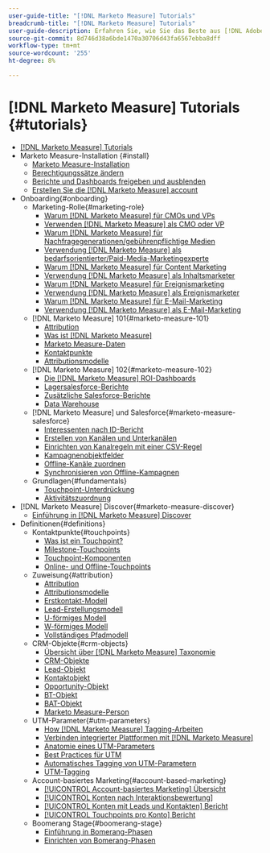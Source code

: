 ```yaml
---
user-guide-title: "[!DNL Marketo Measure] Tutorials"
breadcrumb-title: "[!DNL Marketo Measure] Tutorials"
user-guide-description: Erfahren Sie, wie Sie das Beste aus [!DNL Adobe Marketo Measure] (zuvor [!DNL Bizible]), the industry's leading B2B marketing attribution application. Watch tutorials on installation, onboarding, [!DNL Marketo Measure] Grundlagen und Definitionen.
source-git-commit: 8d746d38a6bde1470a30706d43fa6567ebba8dff
workflow-type: tm+mt
source-wordcount: '255'
ht-degree: 8%

---
```



# [!DNL Marketo Measure] Tutorials {#tutorials}

+ [[!DNL Marketo Measure] Tutorials](overview.md)
+ Marketo Measure-Installation {#install}
   + [Marketo Measure-Installation](installing/install-production.md)
   + [Berechtigungssätze ändern](installing/modify-permission-sets-production.md)
   + [Berichte und Dashboards freigeben und ausblenden](installing/sharing-reports-production.md)
   + [Erstellen Sie die [!DNL Marketo Measure] account](installing/creating-marketo-measure-account-production.md)
+ Onboarding{#onboarding}
   + Marketing-Rolle{#marketing-role}
      + [Warum [!DNL Marketo Measure] für CMOs und VPs](onboarding/marketing-role/cmo-and-vp-why.md)
      + [Verwenden [!DNL Marketo Measure] als CMO oder VP](onboarding/marketing-role/cmo-and-vp-using.md)
      + [Warum [!DNL Marketo Measure] für Nachfragegenerationen/gebührenpflichtige Medien](onboarding/marketing-role/demand-gen-why.md)
      + [Verwendung [!DNL Marketo Measure] als bedarfsorientierter/Paid-Media-Marketingexperte](onboarding/marketing-role/demand-gen-using.md)
      + [Warum [!DNL Marketo Measure] für Content Marketing](onboarding/marketing-role/content-marketing-why.md)
      + [Verwendung [!DNL Marketo Measure] als Inhaltsmarketer](onboarding/marketing-role/content-marketing-using.md)
      + [Warum [!DNL Marketo Measure] für Ereignismarketing](onboarding/marketing-role/events-marketing-why.md)
      + [Verwendung [!DNL Marketo Measure] als Ereignismarketer](onboarding/marketing-role/events-marketing-using.md)
      + [Warum [!DNL Marketo Measure] für E-Mail-Marketing](onboarding/marketing-role/email-marketing-why.md)
      + [Verwendung [!DNL Marketo Measure] als E-Mail-Marketing](onboarding/marketing-role/email-marketing-using.md)
   + [!DNL Marketo Measure] 101{#marketo-measure-101}
      + [Attribution](onboarding/marketo-measure-101/what-is-attribution.md)
      + [Was ist [!DNL Marketo Measure]](onboarding/marketo-measure-101/what-is-marketo-measure.md)
      + [Marketo Measure-Daten](onboarding/marketo-measure-101/marketo-measure-data.md)
      + [Kontaktpunkte](onboarding/marketo-measure-101/touchpoints.md)
      + [Attributionsmodelle](onboarding/marketo-measure-101/attribution-models.md)
   + [!DNL Marketo Measure] 102{#marketo-measure-102}
      + [Die [!DNL Marketo Measure] ROI-Dashboards](onboarding/marketo-measure-102/roi-dashboards.md)
      + [Lagersalesforce-Berichte](onboarding/marketo-measure-102/stock-salesforce-reports.md)
      + [Zusätzliche Salesforce-Berichte](onboarding/marketo-measure-102/addtional-salesforce-reports.md)
      + [Data Warehouse](onboarding/marketo-measure-102/data-warehouse.md)
   + [!DNL Marketo Measure] und Salesforce{#marketo-measure-salesforce}
      + [Interessenten nach ID-Bericht](onboarding/marketo-measure-salesforce/leads-by-id-report.md)
      + [Erstellen von Kanälen und Unterkanälen](onboarding/marketo-measure-salesforce/creating-channels-subchannels.md)
      + [Einrichten von Kanalregeln mit einer CSV-Regel](onboarding/marketo-measure-salesforce/channel-rules-csv.md)
      + [Kampagnenobjektfelder](onboarding/marketo-measure-salesforce/campaign-object-fields.md)
      + [Offline-Kanäle zuordnen](onboarding/marketo-measure-salesforce/mapping-offline-channels.md)
      + [Synchronisieren von Offline-Kampagnen](onboarding/marketo-measure-salesforce/syncing-offline-campaigns.md)
   + Grundlagen{#fundamentals}
      + [Touchpoint-Unterdrückung](onboarding/marketo-measure-salesforce/touchpoint-suppression.md)
      + [Aktivitätszuordnung](onboarding/fundamentals/activities-attribution.md)
+ [!DNL Marketo Measure] Discover{#marketo-measure-discover}
   + [Einführung in [!DNL Marketo Measure] Discover](marketo-measure-discover/introduction-to-marketo-measure-discover.md)
+ Definitionen{#definitions}
   + Kontaktpunkte{#touchpoints}
      + [Was ist ein Touchpoint?](definitions/touchpoints/what-is-a-touchpoint.md)
      + [Milestone-Touchpoints](definitions/touchpoints/milestone-touchpoints.md)
      + [Touchpoint-Komponenten](definitions/touchpoints/touchpoint-components.md)
      + [Online- und Offline-Touchpoints](definitions/touchpoints/online-offline-touchpoints.md)
   + Zuweisung{#attribution}
      + [Attribution](definitions/attribution/what-is-attribution.md)
      + [Attributionsmodelle](definitions/attribution/attribution-models.md)
      + [Erstkontakt-Modell](definitions/attribution/first-touch-model.md)
      + [Lead-Erstellungsmodell](definitions/attribution/lead-creation-model.md)
      + [U-förmiges Modell](definitions/attribution/u-shaped-model.md)
      + [W-förmiges Modell](definitions/attribution/w-shaped-model.md)
      + [Vollständiges Pfadmodell](definitions/attribution/full-path-model.md)
   + CRM-Objekte{#crm-objects}
      + [Übersicht über [!DNL Marketo Measure] Taxonomie](definitions/crm-objects/taxonomy-overview.md)
      + [CRM-Objekte](definitions/crm-objects/crm-objects.md)
      + [Lead-Objekt](definitions/crm-objects/lead-object.md)
      + [Kontaktobjekt](definitions/crm-objects/contact-object.md)
      + [Opportunity-Objekt](definitions/crm-objects/opportunity-object.md)
      + [BT-Objekt](definitions/crm-objects/bt-object.md)
      + [BAT-Objekt](definitions/crm-objects/bat-object.md)
      + [Marketo Measure-Person](definitions/crm-objects/marketo-measure-person.md)
   + UTM-Parameter{#utm-parameters}
      + [How [!DNL Marketo Measure] Tagging-Arbeiten](definitions/utm-parameters/how-marketo-measure-tagging-works.md)
      + [Verbinden integrierter Plattformen mit [!DNL Marketo Measure]](definitions/utm-parameters/connecting-integrated-platforms-with-marketo-measure.md)
      + [Anatomie eines UTM-Parameters](definitions/utm-parameters/anatomy-of-a-utm-parameter.md)
      + [Best Practices für UTM](definitions/utm-parameters/utm-best-practices.md)
      + [Automatisches Tagging von UTM-Parametern](definitions/utm-parameters/utm-parameter-auto-tagging-tools.md)
      + [UTM-Tagging](definitions/utm-parameters/utm-tagging.md)
   + Account-basiertes Marketing{#account-based-marketing}
      + [[!UICONTROL Account-basiertes Marketing] Übersicht](definitions/account-based-marketing/abm-overview.md)
      + [[!UICONTROL Konten nach Interaktionsbewertung]](definitions/account-based-marketing/accounts-by-engagement-score.md)
      + [[!UICONTROL Konten mit Leads und Kontakten] Bericht](definitions/account-based-marketing/accounts-with-leads-and-contacts.md)
      + [[!UICONTROL Touchpoints pro Konto] Bericht](definitions/account-based-marketing/touchpoints-per-account-report.md)
   + Boomerang Stage{#boomerang-stage}
      + [Einführung in Bomerang-Phasen](definitions/boomerang-stage/introduction-to-boomerang-stages.md)
      + [Einrichten von Bomerang-Phasen](definitions/boomerang-stage/setting-up-boomerang-stages.md)
